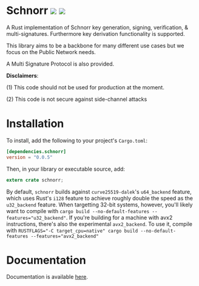 # Schnorr  [![](https://img.shields.io/crates/v/schnorr.svg)](https://crates.io/crates/schnorr) [![](https://docs.rs/schnorr/badge.svg)](https://docs.rs/schnorr)

A Rust implementation of Schnorr key generation, signing, verification, & multi-signatures.
Furthermore key derivation functionality is supported.

This library aims to be a backbone for many different use cases but we focus on the Public Network needs.

A Multi Signature Protocol is also provided.


**Disclaimers**: 

(1) This code should not be used for production at the moment.

(2) This code is not secure against side-channel attacks

# Installation

To install, add the following to your project's `Cargo.toml`:

```toml
[dependencies.schnorr]
version = "0.0.5"
```

Then, in your library or executable source, add:

```rust
extern crate schnorr;
```

By default, `schnorr` builds against `curve25519-dalek`'s `u64_backend`
feature, which uses Rust's `i128` feature to achieve roughly double the speed as
the `u32_backend` feature.  When targetting 32-bit systems, however, you'll
likely want to compile with
 `cargo build --no-default-features --features="u32_backend"`.
If you're building for a machine with avx2 instructions, there's also the
experimental `avx2_backend`.  To use it, compile with
`RUSTFLAGS="-C target_cpu=native" cargo build --no-default-features --features="avx2_backend"`

# Documentation

Documentation is available [here](https://docs.rs/schnorr).

